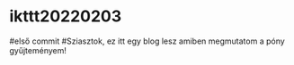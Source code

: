 # ikttt20220203
#első commit
#Sziasztok, ez itt egy blog lesz amiben megmutatom a póny gyűjteményem!
